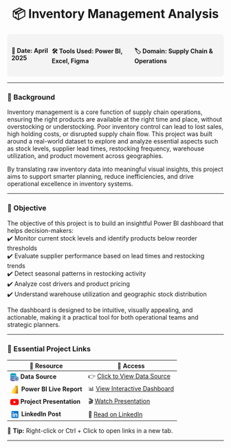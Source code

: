 <h1 align="center">📦 Inventory Management Analysis</h1>

<div style="display: flex; justify-content: space-between; padding: 10px; background-color: #f4f4f4; border-radius: 8px;">
    <h4>📅 Date: April 2025</h4>
    <h4>🛠️ Tools Used: Power BI, Excel, Figma</h4>
    <h4>🏷️ Domain: Supply Chain & Operations</h4>
</div>

---

### 📌 Background  

Inventory management is a core function of supply chain operations, ensuring the right products are available at the right time and place, without overstocking or understocking. Poor inventory control can lead to lost sales, high holding costs, or disrupted supply chain flow. This project was built around a real-world dataset to explore and analyze essential aspects such as stock levels, supplier lead times, restocking frequency, warehouse utilization, and product movement across geographies.

By translating raw inventory data into meaningful visual insights, this project aims to support smarter planning, reduce inefficiencies, and drive operational excellence in inventory systems.

---

### 🎯 Objective  

The objective of this project is to build an insightful Power BI dashboard that helps decision-makers:  
✔️ Monitor current stock levels and identify products below reorder thresholds  
✔️ Evaluate supplier performance based on lead times and restocking trends  
✔️ Detect seasonal patterns in restocking activity  
✔️ Analyze cost drivers and product pricing  
✔️ Understand warehouse utilization and geographic stock distribution  

The dashboard is designed to be intuitive, visually appealing, and actionable, making it a practical tool for both operational teams and strategic planners.

---

###  📂 Essential Project Links  

| 🧭 Resource | 🔗 Access |
|------------|----------|
| <img src="https://github.com/Chakradhar-M/PBI_Images/blob/main/Portfolio_Icons/database.png?raw=true" width="20" style="vertical-align:middle;"> **Data Source** | 👉 [Click to View Data Source](#) |
| <img src="https://github.com/Chakradhar-M/PBI_Images/blob/main/Portfolio_Icons/power-bi.png?raw=true" width="22" style="vertical-align:middle;"> **Power BI Live Report** | 📊 [View Interactive Dashboard](#) |
| <img src="https://github.com/Chakradhar-M/PBI_Images/blob/main/Portfolio_Icons/youtube.png?raw=true" width="20" style="vertical-align:middle;"> **Project Presentation** | 🎬 [Watch Presentation](#) |
| <img src="https://github.com/Chakradhar-M/PBI_Images/blob/main/Portfolio_Icons/linkedin.png?raw=true" width="22" style="vertical-align:middle;"> **LinkedIn Post** | 🔗 [Read on LinkedIn](#) |

📌 **Tip:** Right-click or Ctrl + Click to open links in a new tab.

---


